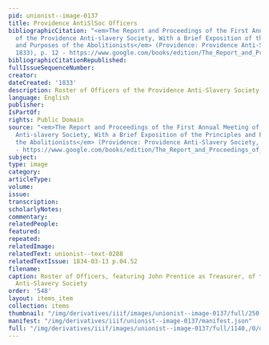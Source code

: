 ```yaml
---
pid: unionist--image-0137
title: Providence AntiSlSoc Officers
bibliographicCitation: "<em>The Report and Proceedings of the First Annual Meeting
  of the Providence Anti-slavery Society, With a Brief Exposition of the Principles
  and Purposes of the Abolitionists</em> (Providence: Providence Anti-Slavery Society,
  1833), p. 12 - https://www.google.com/books/edition/The_Report_and_Proceedings_of_the_First/VGJBAQAAMAAJ?hl=en&gbpv=0"
bibliographicCitationRepublished: 
fullIssueSequenceNumber: 
creator: 
dateCreated: '1833'
description: Roster of Officers of the Providence Anti-Slavery Society in 1833
language: English
publisher: 
IsPartOf: 
rights: Public Domain
source: "<em>The Report and Proceedings of the First Annual Meeting of the Providence
  Anti-slavery Society, With a Brief Exposition of the Principles and Purposes of
  the Abolitionists</em> (Providence: Providence Anti-Slavery Society, 1833), p. 12
  - https://www.google.com/books/edition/The_Report_and_Proceedings_of_the_First/VGJBAQAAMAAJ?hl=en&gbpv=0"
subject: 
type: image
category: 
articleType: 
volume: 
issue: 
transcription: 
scholarlyNotes: 
commentary: 
relatedPeople: 
featured: 
repeated: 
relatedImage: 
relatedText: unionist--text-0288
relatedTextIssue: 1834-03-13 p.04.52
filename: 
caption: Roster of Officers, featuring John Prentice as Treasurer, of the Providence
  Anti-Slavery Society
order: '548'
layout: items_item
collection: items
thumbnail: "/img/derivatives/iiif/images/unionist--image-0137/full/250,/0/default.jpg"
manifest: "/img/derivatives/iiif/unionist--image-0137/manifest.json"
full: "/img/derivatives/iiif/images/unionist--image-0137/full/1140,/0/default.jpg"
---
```

